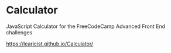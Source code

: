 # Calculator
JavaScript Calculator for the FreeCodeCamp Advanced Front End challenges

 https://learicist.github.io/Calculator/

